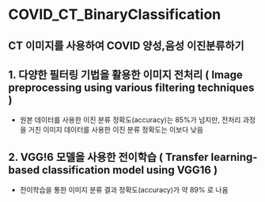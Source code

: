 # COVID_CT_BinaryClassification

## CT 이미지를 사용하여 COVID 양성,음성 이진분류하기

## 1. 다양한 필터링 기법을 활용한 이미지 전처리 ( Image preprocessing using various filtering techniques )
- 원본 데이터를 사용한 이진 분류 정확도(accuracy)는 85%가 넘지만, 전처리 과정을 거친 이미지 데이터를 사용한 이진 분류 정확도는 이보다 낮음
## 2. VGG!6 모델을 사용한 전이학습 ( Transfer learning-based classification model using VGG16 )
- 전이학습을 통한 이미지 분류 결과 정확도(accuracy)가 약 89% 로 나옴
